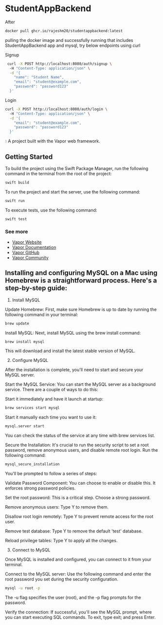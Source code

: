 # StudentAppBackend

After
```bash
docker pull ghcr.io/rajeshm20/studentappbackend:latest
```
pulling the docker image and successfully running that includes StudentAppBackend app and mysql, try below endpoints using curl

Signup
```bash
 curl -X POST http://localhost:8080/auth/signup \                     
  -H "Content-Type: application/json" \
  -d '{
    "name": "Student Name",
    "email": "student@example.com",
    "password": "password123"
  }'
```

Login
```bash
curl -X POST http://localhost:8080/auth/login \                     
  -H "Content-Type: application/json" \
  -d '{
    "email": "student@example.com",
    "password": "password123"
  }'
```

💧 A project built with the Vapor web framework.

## Getting Started

To build the project using the Swift Package Manager, run the following command in the terminal from the root of the project:
```bash
swift build
```

To run the project and start the server, use the following command:
```bash
swift run
```

To execute tests, use the following command:
```bash
swift test
```

### See more

- [Vapor Website](https://vapor.codes)
- [Vapor Documentation](https://docs.vapor.codes)
- [Vapor GitHub](https://github.com/vapor)
- [Vapor Community](https://github.com/vapor-community)



## Installing and configuring MySQL on a Mac using Homebrew is a straightforward process. Here's a step-by-step guide:

1. Install MySQL


Update Homebrew: First, make sure Homebrew is up to date by running the following command in your terminal:

```bash
brew update
```
Install MySQL: Next, install MySQL using the brew install command:

```bash
brew install mysql
```
This will download and install the latest stable version of MySQL.

2. Configure MySQL

After the installation is complete, you'll need to start and secure your MySQL server.

Start the MySQL Service: You can start the MySQL server as a background service. There are a couple of ways to do this:

Start it immediately and have it launch at startup:

```bash
brew services start mysql
```
Start it manually each time you want to use it:

```bash
mysql.server start
```
You can check the status of the service at any time with brew services list.

Secure the Installation: It's crucial to run the security script to set a root password, remove anonymous users, and disable remote root login. Run the following command:

```bash
mysql_secure_installation
```
You'll be prompted to follow a series of steps:

Validate Password Component: You can choose to enable or disable this. It enforces strong password policies.

Set the root password: This is a critical step. Choose a strong password.

Remove anonymous users: Type Y to remove them.

Disallow root login remotely: Type Y to prevent remote access for the root user.

Remove test database: Type Y to remove the default 'test' database.

Reload privilege tables: Type Y to apply all the changes.

3. Connect to MySQL

Once MySQL is installed and configured, you can connect to it from your terminal.

Connect to the MySQL server: Use the following command and enter the root password you set during the security configuration.

```bash
mysql -u root -p
```
The -u flag specifies the user (root), and the -p flag prompts for the password.

Verify the connection: If successful, you'll see the MySQL prompt, where you can start executing SQL commands. To exit, type exit; and press Enter.
